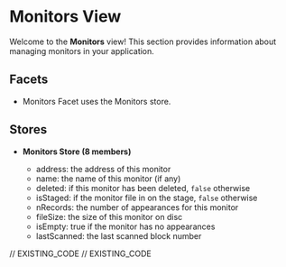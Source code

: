 <!--
Copyright 2016, 2026 The Authors. All rights reserved.
Use of this source code is governed by a license that can
be found in the LICENSE file.

Parts of this file were auto generated. Edit only those parts of
the code inside of 'EXISTING_CODE' tags.
-->
# Monitors View

Welcome to the **Monitors** view! This section provides information about managing monitors in your application.

## Facets

- Monitors Facet uses the Monitors store.

## Stores

- **Monitors Store (8 members)**

  - address: the address of this monitor
  - name: the name of this monitor (if any)
  - deleted: if this monitor has been deleted, `false` otherwise
  - isStaged: if the monitor file in on the stage, `false` otherwise
  - nRecords: the number of appearances for this monitor
  - fileSize: the size of this monitor on disc
  - isEmpty: true if the monitor has no appearances
  - lastScanned: the last scanned block number

// EXISTING_CODE
// EXISTING_CODE
